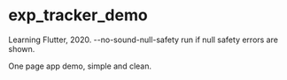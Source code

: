 # exp_tracker_demo

Learning Flutter, 2020. --no-sound-null-safety run if null safety errors are shown.

One page app demo, simple and clean.

